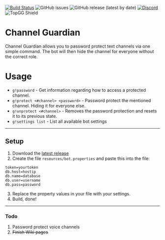 [![Build Status](https://travis-ci.org/condolent/channel-guardian.svg?branch=master)](https://travis-ci.org/condolent/channel-guardian) ![GitHub issues](https://img.shields.io/github/issues/condolent/channel-guardian) ![GitHub release (latest by date)](https://img.shields.io/github/v/release/condolent/channel-guardian) [![Discord](https://img.shields.io/discord/702177588038074468)](https://discord.gg/CBDT4eV)  ![TopGG Shield](https://top.gg/api/widget/status/701037124996169738.svg)
# Channel Guardian
Channel Guardian allows you to password protect text channels via one simple command. The bot will then hide the channel for everyone without the correct role.

# Usage
* `g!password` - Get information regarding how to access a protected channel.
* `g!protect <#channel> <password>` - Password protect the mentioned channel. Hiding it for everyone else.
* `g!unprotect <#channel>` - Removes the password protection and resets it to its previous state.
* `g!settings list` - List all available bot settings

---

## Setup
1. Download the [latest release](https://github.com/condolent/channel-guardian/releases/latest)
2. Create the file `resources/bot.properties` and paste this into the file:
```properties
token=yourtoken
db.host=hostip
db.name=database
db.user=username
db.pass=password
```
3. Replace the property values in your file with your settings.
4. Build, done!

---

### Todo
1. Password protect voice channels
2. ~~Finish Wiki pages~~